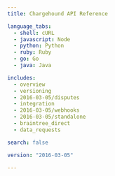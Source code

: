 ```yaml
---
title: Chargehound API Reference

language_tabs:
  - shell: cURL
  - javascript: Node
  - python: Python
  - ruby: Ruby
  - go: Go
  - java: Java

includes:
  - overview
  - versioning
  - 2016-03-05/disputes
  - integration
  - 2016-03-05/webhooks
  - 2016-03-05/standalone
  - braintree_direct
  - data_requests

search: false

version: "2016-03-05"

---
```

